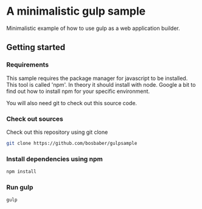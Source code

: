 # A minimalistic gulp sample

Minimalistic example of how to use gulp as a web application builder.

## Getting started

### Requirements

This sample requires the package manager for javascript to be installed. This
tool is called 'npm'. In theory it should install with node. Google a bit to find
out how to install npm for your specific environment.

You will also need git to check out this source code.

### Check out sources
Check out this repository using git clone
```sh
git clone https://github.com/bosbaber/gulpsample
```

### Install dependencies using npm

```sh
npm install
```

### Run gulp
```sh
gulp
```

